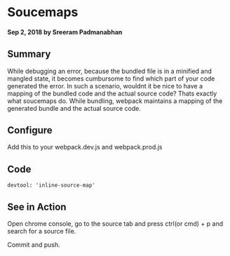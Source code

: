 # Soucemaps

#### Sep 2, 2018 by Sreeram Padmanabhan

## Summary

While debugging an error, because the bundled file is in a minified and mangled state, it becomes cumbursome to find which part of your code generated the error. In such a scenario, wouldnt it be nice to have a mapping of the bundled code and the actual source code? Thats exactly what soucemaps do. While bundling, webpack maintains a mapping of the generated bundle and the actual source code. 

## Configure

Add this to your webpack.dev.js and webpack.prod.js

## Code

    devtool: 'inline-source-map'

## See in Action
Open chrome console, go to the source tab and press ctrl(or cmd) + p and search for a source file.

Commit and push.
